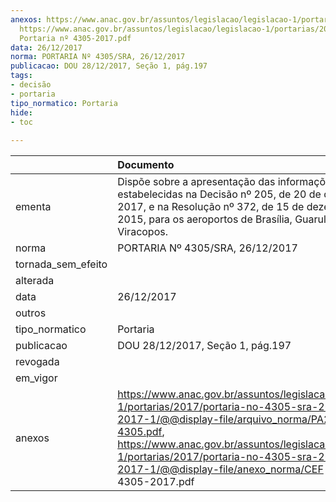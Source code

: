 ```yaml
---
anexos: https://www.anac.gov.br/assuntos/legislacao/legislacao-1/portarias/2017/portaria-no-4305-sra-26-12-2017-1/@@display-file/arquivo_norma/PA2017-4305.pdf,
  https://www.anac.gov.br/assuntos/legislacao/legislacao-1/portarias/2017/portaria-no-4305-sra-26-12-2017-1/@@display-file/anexo_norma/CEF
  Portaria nº 4305-2017.pdf
data: 26/12/2017
norma: PORTARIA Nº 4305/SRA, 26/12/2017
publicacao: DOU 28/12/2017, Seção 1, pág.197
tags:
- decisão
- portaria
tipo_normatico: Portaria
hide: 
- toc 
 
---
```


|                    | Documento                                                                                                                                                                                                                                                                                                                  |
|:-------------------|:---------------------------------------------------------------------------------------------------------------------------------------------------------------------------------------------------------------------------------------------------------------------------------------------------------------------------|
| ementa             | Dispõe sobre a apresentação das informações estabelecidas na Decisão nº 205, de 20 de dezembro de 2017, e na Resolução nº 372, de 15 de dezembro de 2015, para os aeroportos de Brasília, Guarulhos e Viracopos.                                                                                                           |
| norma              | PORTARIA Nº 4305/SRA, 26/12/2017                                                                                                                                                                                                                                                                                           |
| tornada_sem_efeito |                                                                                                                                                                                                                                                                                                                            |
| alterada           |                                                                                                                                                                                                                                                                                                                            |
| data               | 26/12/2017                                                                                                                                                                                                                                                                                                                 |
| outros             |                                                                                                                                                                                                                                                                                                                            |
| tipo_normatico     | Portaria                                                                                                                                                                                                                                                                                                                   |
| publicacao         | DOU 28/12/2017, Seção 1, pág.197                                                                                                                                                                                                                                                                                           |
| revogada           |                                                                                                                                                                                                                                                                                                                            |
| em_vigor           |                                                                                                                                                                                                                                                                                                                            |
| anexos             | https://www.anac.gov.br/assuntos/legislacao/legislacao-1/portarias/2017/portaria-no-4305-sra-26-12-2017-1/@@display-file/arquivo_norma/PA2017-4305.pdf, https://www.anac.gov.br/assuntos/legislacao/legislacao-1/portarias/2017/portaria-no-4305-sra-26-12-2017-1/@@display-file/anexo_norma/CEF Portaria nº 4305-2017.pdf |